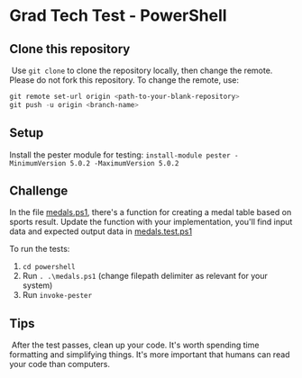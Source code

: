 # Grad Tech Test - PowerShell

## Clone this repository

​
Use `git clone` to clone the repository locally, then change the remote. Please do not fork this repository. To change the remote, use:

```powershell
git remote set-url origin <path-to-your-blank-repository>
git push -u origin <branch-name>
```

## Setup

Install the pester module for testing: `install-module pester -MinimumVersion 5.0.2 -MaximumVersion 5.0.2`

## Challenge

In the file [medals.ps1](medals.ps1), there's a function for creating a medal table based on sports result. Update the function with your implementation, you'll find input data and expected output data in [medals.test.ps1](medals.test.ps1)

To run the tests:

1. `cd powershell`
1. Run `. .\medals.ps1` (change filepath delimiter as relevant for your system)
1. Run `invoke-pester`

## Tips

​
After the test passes, clean up your code.
It's worth spending time formatting and simplifying things.
It's more important that humans can read your code than computers.